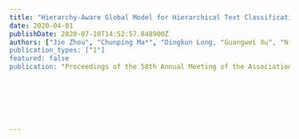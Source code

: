 ```yaml
---
title: "Hierarchy-Aware Global Model for Hierarchical Text Classification"
date: 2020-04-01
publishDate: 2020-07-10T14:52:57.848900Z
authors: ["Jie Zhou", "Chunping Ma*", "Dingkun Long, "Guangwei Xu", "Ning Ding", "Haoyu Zhang", "Pengjun Xie", "Gongshen Liu"]
publication_types: ["1"]
featured: false
publication: "Proceedings of the 58th Annual Meeting of the Association for Computational Linguistics* **(ACL 2020)**, *Seattle, USA*"







---
```


